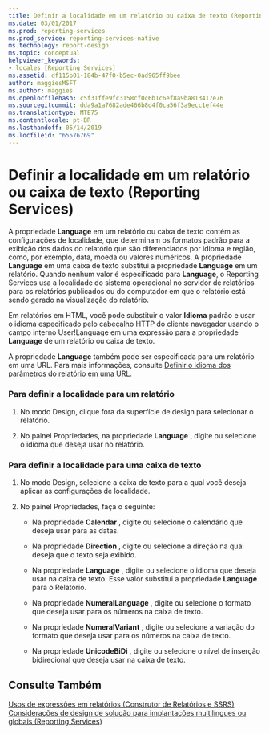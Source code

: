 ```yaml
---
title: Definir a localidade em um relatório ou caixa de texto (Reporting Services) | Microsoft Docs
ms.date: 03/01/2017
ms.prod: reporting-services
ms.prod_service: reporting-services-native
ms.technology: report-design
ms.topic: conceptual
helpviewer_keywords:
- locales [Reporting Services]
ms.assetid: df115b01-184b-47f0-b5ec-0ad965ff9bee
author: maggiesMSFT
ms.author: maggies
ms.openlocfilehash: c5f31ffe9fc3158cf0c6b1c6ef8a9ba813417e76
ms.sourcegitcommit: dda9a1a7682ade466b8d4f0ca56f3a9ecc1ef44e
ms.translationtype: MTE75
ms.contentlocale: pt-BR
ms.lasthandoff: 05/14/2019
ms.locfileid: "65576769"
---
```

# <a name="set-the-locale-for-a-report-or-text-box-reporting-services"></a>Definir a localidade em um relatório ou caixa de texto (Reporting Services)
  A propriedade **Language** em um relatório ou caixa de texto contém as configurações de localidade, que determinam os formatos padrão para a exibição dos dados do relatório que são diferenciados por idioma e região, como, por exemplo, data, moeda ou valores numéricos. A propriedade **Language** em uma caixa de texto substitui a propriedade **Language** em um relatório. Quando nenhum valor é especificado para **Language**, o Reporting Services usa a localidade do sistema operacional no servidor de relatórios para os relatórios publicados ou do computador em que o relatório está sendo gerado na visualização do relatório.  
  
 Em relatórios em HTML, você pode substituir o valor **Idioma** padrão e usar o idioma especificado pelo cabeçalho HTTP do cliente navegador usando o campo interno User!Language em uma expressão para a propriedade **Language** de um relatório ou caixa de texto.  
  
 A propriedade **Language** também pode ser especificada para um relatório em uma URL. Para mais informações, consulte [Definir o idioma dos parâmetros do relatório em uma URL](../../reporting-services/set-the-language-for-report-parameters-in-a-url.md).  
  
### <a name="to-set-the-locale-for-a-report"></a>Para definir a localidade para um relatório  
  
1.  No modo Design, clique fora da superfície de design para selecionar o relatório.  
  
2.  No painel Propriedades, na propriedade **Language** , digite ou selecione o idioma que deseja usar no relatório.  
  
### <a name="to-set-the-locale-for-a-text-box"></a>Para definir a localidade para uma caixa de texto  
  
1.  No modo Design, selecione a caixa de texto para a qual você deseja aplicar as configurações de localidade.  
  
2.  No painel Propriedades, faça o seguinte:  
  
    -   Na propriedade **Calendar** , digite ou selecione o calendário que deseja usar para as datas.  
  
    -   Na propriedade **Direction** , digite ou selecione a direção na qual deseja que o texto seja exibido.  
  
    -   Na propriedade **Language** , digite ou selecione o idioma que deseja usar na caixa de texto. Esse valor substitui a propriedade **Language** para o Relatório.  
  
    -   Na propriedade **NumeralLanguage** , digite ou selecione o formato que deseja usar para os números na caixa de texto.  
  
    -   Na propriedade **NumeralVariant** , digite ou selecione a variação do formato que deseja usar para os números na caixa de texto.  
  
    -   Na propriedade **UnicodeBiDi** , digite ou selecione o nível de inserção bidirecional que deseja usar na caixa de texto.  
  
## <a name="see-also"></a>Consulte Também  
 [Usos de expressões em relatórios &#40;Construtor de Relatórios e SSRS&#41;](../../reporting-services/report-design/expression-uses-in-reports-report-builder-and-ssrs.md)   
 [Considerações de design de solução para implantações multilíngues ou globais (Reporting Services)](https://msdn.microsoft.com/55630eca-d1e5-4ac6-93c7-9a3f15c0d08a)  
  
  
